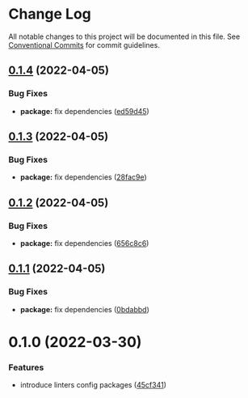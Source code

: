 # Change Log

All notable changes to this project will be documented in this file.
See [Conventional Commits](https://conventionalcommits.org) for commit guidelines.

## [0.1.4](https://github.com/evotor/evo-frontend-linters/compare/@evo/eslint-config-ng@0.1.3...@evo/eslint-config-ng@0.1.4) (2022-04-05)


### Bug Fixes

* **package:** fix dependencies ([ed59d45](https://github.com/evotor/evo-frontend-linters/commit/ed59d45cb64e7000d45605af450f93873d39b1a8))





## [0.1.3](https://github.com/evotor/evo-frontend-linters/compare/@evo/eslint-config-ng@0.1.2...@evo/eslint-config-ng@0.1.3) (2022-04-05)


### Bug Fixes

* **package:** fix dependencies ([28fac9e](https://github.com/evotor/evo-frontend-linters/commit/28fac9eb7f3c5ee4c83d99f768aac47209055835))





## [0.1.2](https://github.com/evotor/evo-frontend-linters/compare/@evo/eslint-config-ng@0.1.1...@evo/eslint-config-ng@0.1.2) (2022-04-05)


### Bug Fixes

* **package:** fix dependencies ([656c8c6](https://github.com/evotor/evo-frontend-linters/commit/656c8c6778688d88d60510eb54c7f338ef6c9935))





## [0.1.1](https://github.com/evotor/evo-frontend-linters/compare/@evo/eslint-config-ng@0.1.0...@evo/eslint-config-ng@0.1.1) (2022-04-05)


### Bug Fixes

* **package:** fix dependencies ([0bdabbd](https://github.com/evotor/evo-frontend-linters/commit/0bdabbda84a15c3d624b7180d9d6a5465a0a0f06))





# 0.1.0 (2022-03-30)


### Features

* introduce linters config packages ([45cf341](https://github.com/evotor/evo-frontend-linters/commit/45cf341cbe22ae1d79d781fbf133714a00f61cfd))
